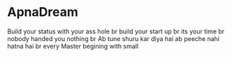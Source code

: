 # ApnaDream
Build your status with your ass hole
br
build your start up 
br
its your time 
br
nobody handed you nothing
br
Ab tune shuru kar diya hai ab peeche nahi hatna hai 
br
every Master begining with small
